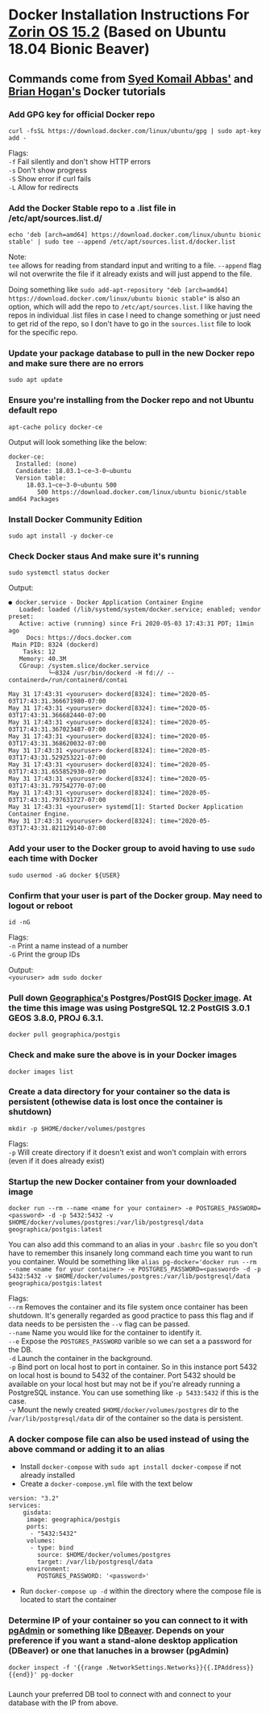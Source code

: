 # Docker Installation Instructions For  [Zorin OS 15.2](https://zorinos.com/) (Based on Ubuntu 18.04 Bionic Beaver)
## Commands come from [Syed Komail Abbas'](https://hackernoon.com/dont-install-postgres-docker-pull-postgres-bee20e200198) and [Brian Hogan's](https://www.digitalocean.com/community/tutorials/how-to-install-and-use-docker-on-ubuntu-18-04) Docker tutorials

### Add GPG key for official Docker repo 
`curl -fsSL https://download.docker.com/linux/ubuntu/gpg | sudo apt-key add -`

Flags:  
`-f` Fail silently and don't show HTTP errors  
`-s` Don't show progress  
`-S` Show error if curl fails  
`-L` Allow for redirects  


### Add the Docker Stable repo to a .list file in /etc/apt/sources.list.d/
`echo 'deb [arch=amd64] https://download.docker.com/linux/ubuntu bionic stable' | sudo tee --append /etc/apt/sources.list.d/docker.list`

Note:  
`tee` allows for reading from standard input and writing to a file.  `--append` flag wil not overwrite the file if it already exists and will just append to the file. 

	
Doing something like `sudo add-apt-repository "deb [arch=amd64] https://download.docker.com/linux/ubuntu bionic stable"` is also an option, which will add the repo to `/etc/apt/sources.list`.  I like having the repos in individual .list files in case I need to change something or just need to get rid of the repo, so I don't have to go in the `sources.list` file to look for the specific repo.  
	
### Update your package database to pull in the new Docker repo and make sure there are no errors
`sudo apt update`

### Ensure you're installing from the Docker repo and not Ubuntu default repo
`apt-cache policy docker-ce`

Output will look something like the below: 
```
docker-ce:
  Installed: (none)
  Candidate: 18.03.1~ce~3-0~ubuntu
  Version table:
     18.03.1~ce~3-0~ubuntu 500
        500 https://download.docker.com/linux/ubuntu bionic/stable amd64 Packages
```

### Install Docker Community Edition
`sudo apt install -y docker-ce`

### Check Docker staus And make sure it's running
`sudo systemctl status docker`

Output: 
```
● docker.service - Docker Application Container Engine
   Loaded: loaded (/lib/systemd/system/docker.service; enabled; vendor preset: 
   Active: active (running) since Fri 2020-05-03 17:43:31 PDT; 11min ago
     Docs: https://docs.docker.com
 Main PID: 8324 (dockerd)
    Tasks: 12
   Memory: 40.3M
   CGroup: /system.slice/docker.service
           └─8324 /usr/bin/dockerd -H fd:// --containerd=/run/containerd/contai

May 31 17:43:31 <youruser> dockerd[8324]: time="2020-05-03T17:43:31.366671980-07:00
May 31 17:43:31 <youruser> dockerd[8324]: time="2020-05-03T17:43:31.366682440-07:00
May 31 17:43:31 <youruser> dockerd[8324]: time="2020-05-03T17:43:31.367023487-07:00
May 31 17:43:31 <youruser> dockerd[8324]: time="2020-05-03T17:43:31.368620032-07:00
May 31 17:43:31 <youruser> dockerd[8324]: time="2020-05-03T17:43:31.529253221-07:00
May 31 17:43:31 <youruser> dockerd[8324]: time="2020-05-03T17:43:31.655852930-07:00
May 31 17:43:31 <youruser> dockerd[8324]: time="2020-05-03T17:43:31.797542770-07:00
May 31 17:43:31 <youruser> dockerd[8324]: time="2020-05-03T17:43:31.797631727-07:00
May 31 17:43:31 <youruser> systemd[1]: Started Docker Application Container Engine.
May 31 17:43:31 <youruser> dockerd[8324]: time="2020-05-03T17:43:31.821129140-07:00
```

### Add your user to the Docker group to avoid having to use `sudo` each time with Docker
`sudo usermod -aG docker ${USER}`

### Confirm that your user is part of the Docker group.  May need to logout or reboot
`id -nG`

Flags:  
`-n` Print a name instead of a number  
`-G` Print the group IDs

Output:   
`<youruser> adm sudo docker`

### Pull down [Geographica's](https://github.com/GeographicaGS/Docker-PostGIS) Postgres/PostGIS [Docker image](https://hub.docker.com/r/geographica/postgis).  At the time this image was using PostgreSQL 12.2 PostGIS 3.0.1 GEOS 3.8.0, PROJ 6.3.1.  
`docker pull geographica/postgis`

### Check and make sure the above is in your Docker images
`docker images list`

### Create a data directory for your container so the data is persistent (othewise data is lost once the container is shutdown)
`mkdir -p $HOME/docker/volumes/postgres`

Flags:  
`-p` Will create directory if it doesn't exist and won't complain with errors (even if it does already exist)

### Startup the new Docker container from your downloaded image
`docker run --rm --name <name for your container> -e POSTGRES_PASSWORD=<password> -d -p 5432:5432 -v $HOME/docker/volumes/postgres:/var/lib/postgresql/data geographica/postgis:latest`

You can also add this command to an alias in your `.bashrc` file so you don't have to remember this insanely long command each time you want to run you container.  Would be something like `alias pg-docker='docker run --rm --name <name for your container> -e POSTGRES_PASSWORD=<password> -d -p 5432:5432 -v $HOME/docker/volumes/postgres:/var/lib/postgresql/data geographica/postgis:latest` 

Flags:  
`--rm`  Removes the container and its file system once container has been shutdown. It's generally regarded as good practice to pass this flag and if data needs to be persisten the `--v` flag can be passed.  
`--name`  Name you would like for the container to identify it.    
`--e`  Expose the `POSTGRES_PASSWORD` varible so we can set a a password for the DB.   
`-d`  Launch the container in the background.    
`-p` Bind port on local host to port in container.  So in this instance port 5432 on local host is bound to 5432 of the container.  Port 5432 should be available on your local host but may not be if you're already running a PostgreSQL instance.  You can use something like `-p 5433:5432` if this is the case.  
`-v` Mount the newly created `$HOME/docker/volumes/postgres` dir to the /`var/lib/postgresql/data` dir of the container so the data is persistent.  

### A docker compose file can also be used instead of using the above command or adding it to an alias
- Install `docker-compose` with `sudo apt install docker-compose` if not already installed
- Create a `docker-compose.yml` file with the text below

```
version: "3.2"
services:
    gisdata:
     image: geographica/postgis
     ports:
      - "5432:5432"
     volumes:
      - type: bind
        source: $HOME/docker/volumes/postgres
        target: /var/lib/postgresql/data
     environment:
        POSTGRES_PASSWORD: '<password>'
```
- Run `docker-compose up -d` within the directory where the compose file is located to start the container  

### Determine IP of your container so you can connect to it with [pgAdmin](https://www.pgadmin.org/) or something like [DBeaver](https://dbeaver.io/).  Depends on your preference if you want a stand-alone desktop application (DBeaver) or one that lanuches in a browser (pgAdmin)
`docker inspect -f '{{range .NetworkSettings.Networks}}{{.IPAddress}}{{end}}' pg-docker`

### 
Launch your preferred DB tool to connect with and connect to your database with the IP from above. 
